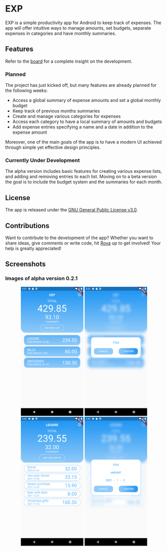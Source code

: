 # EXP

EXP is a simple productivity app for Android to keep track of expenses. The app will offer intuitive ways to manage amounts, set budgets, separate expenses in categories and have monthly summaries.

## Features

Refer to the [board](https://github.com/rovati/exp-app/projects/1) for a complete insight on the development.

### Planned

The project has just kicked off, but many features are already planned for the following weeks:

- Access a global summary of expense amounts and set a global monthly budget
- Keep track of previous months summaries
- Create and manage various categories for expenses
- Access each category to have a local summary of amounts and budgets
- Add expense entries specifying a name and a date in addition to the expense amount

Moreover, one of the main goals of the app is to have a modern UI achieved through simple yet effective design principles.

### Currently Under Development

The alpha version includes basic features for creating various expense lists, and adding and removing entries to each list. Moving on to a beta version the goal is to include the budget system and the summaries for each month.

## License

The app is released under the [GNU General Public License v3.0](LICENSE).

## Contributions

Want to contirbute to the development of the app? Whether you want to share ideas, give comments or write code, hit [Rova](https://github.com/rovati) up to get involved! Your help is greatly appreciated!

## Screenshots
### Images of alpha version 0.2.1
<p align="center">
  <img src="https://github.com/rovati/exp-app/blob/main/screenshots/0.2.1/home_screen_0.2.1.jpg" width="200" title="Home Page">
  <img src="https://github.com/rovati/exp-app/blob/main/screenshots/0.2.1/new_list_dialog_0.2.1.jpg" width="200" title="Dialog for new list creation">
  <img src="https://github.com/rovati/exp-app/blob/main/screenshots/0.2.1/expense_screen_0.2.1.jpg" width="200" title="Expense List Page">
  <img src="https://github.com/rovati/exp-app/blob/main/screenshots/0.2.1/new_entry_dialog_0.2.1.jpg" width="200" title="Dialog for new expense creation">
</p>
